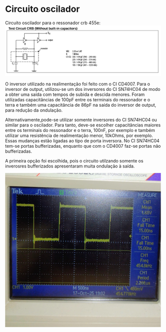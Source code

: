 # Circuito oscilador
Circuito oscilador para o ressonador crb 455e:
![Descrição do Circuito Oscilador](oscilador_circuito_datasheet.PNG)

O inversor utilizado na realimentação foi feito  com  o CI CD4007. Para o inversor de output, utilizou-se um dos inversores do CI SN74HC04 de modo a obter uma saída com tempos de subida e descida menores. Foram utilizadas capacitâncias de 100pF entre os terminais do ressonador e o terra e também uma capacitância de 86pF na saída do inversor de output, para redução da ondulação. 

Alternativamente,pode-se utilizar somente inversores do CI SN74HC04 ou similar para o oscilador. Para tanto, deve-se escolher capacitâncias maiores entre os terminais do ressonador e o terra, 100nF, por exemplo e também utilizar uma resistência de realimentação menor, 10kOhms, por exemplo. Essas mudanças estão ligadas  ao tipo de porta inversora. No CI SN74HC04 tem-se portas bufferizadas, enquanto que com o CD4007 faz-se portas não bufferizadas. 

A primeira opção foi escolhida, pois o circuito utilzando somente os inverosres bufferizados apresentaram muita ondulação à saída.

![Descrição do Circuito Oscilador](saida_oscilador.jpg)
